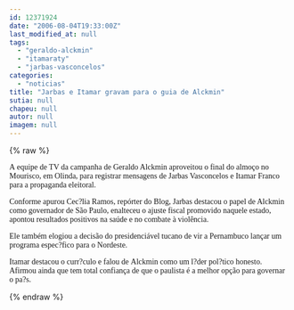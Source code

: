 ```yaml
---
id: 12371924
date: "2006-08-04T19:33:00Z"
last_modified_at: null
tags:
  - "geraldo-alckmin"
  - "itamaraty"
  - "jarbas-vasconcelos"
categories:
  - "noticias"
title: "Jarbas e Itamar gravam para o guia de Alckmin"
sutia: null
chapeu: null
autor: null
imagem: null
---
```

{% raw %}
<p><P><FONT face=Verdana>A&nbsp;equipe de TV da campanha de Geraldo Alckmin aproveitou o final do almoço no Mourisco, em Olinda,&nbsp;para registrar mensagens de Jarbas Vasconcelos e Itamar Franco para a propaganda eleitoral.</FONT></P></p>
<p><P><FONT face=Verdana>Conforme apurou Cec?lia Ramos, repórter do Blog, Jarbas destacou o papel de Alckmin como governador de São Paulo, enalteceu o ajuste fiscal promovido naquele estado, apontou resultados positivos na saúde e no combate à violência.</FONT></P></p>
<p><P><FONT face=Verdana>Ele também elogiou a decisão do presidenciável tucano de vir a Pernambuco lançar um programa espec?fico para o Nordeste.</FONT></P></p>
<p><P><FONT face=Verdana>Itamar destacou o curr?culo e&nbsp;falou de&nbsp;Alckmin como um l?der pol?tico honesto. Afirmou ainda que tem total confiança de que o paulista é a melhor opção para governar o pa?s.</FONT></P> </p>
{% endraw %}